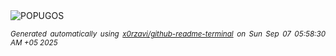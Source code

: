<div align="justify">
<picture>
    <source media="(prefers-color-scheme: dark)" srcset="https://i.ibb.co/xqmB9xCm/output-gif.gif">
    <source media="(prefers-color-scheme: light)" srcset="https://i.ibb.co/xqmB9xCm/output-gif.gif">
    <img alt="POPUGOS" src="https://i.ibb.co/xqmB9xCm/output-gif.gif">
</picture>

<sub><i>Generated automatically using [x0rzavi/github-readme-terminal](https://github.com/x0rzavi/github-readme-terminal) on Sun Sep 07 05:58:30 AM +05 2025</i></sub>
</div>
